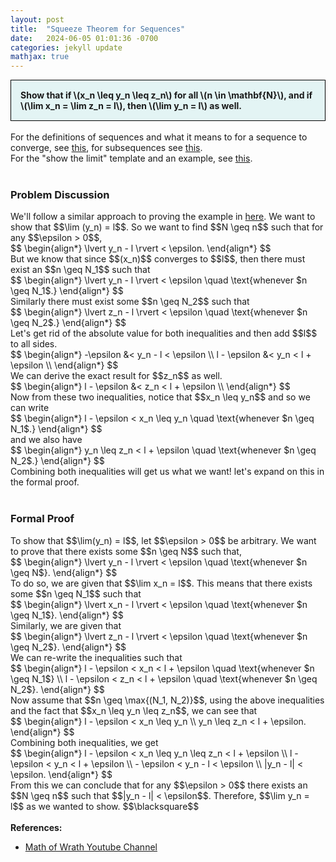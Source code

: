 ```yaml
---
layout: post
title:  "Squeeze Theorem for Sequences"
date:   2024-06-05 01:01:36 -0700
categories: jekyll update
mathjax: true
---
```

<div style="background-color: #E3F4F4; padding: 15px 15px 15px 15px; border:1px solid black;">
  <b>Show that if \(x_n \leq y_n \leq z_n\) for all \(n \in \mathbf{N}\), and if \(\lim x_n = \lim z_n = l\), then \(\lim y_n = l\) as well.</b>
</div>
<br>
For the definitions of sequences and what it means to for a sequence to converge, see <a href="https://strncat.github.io/jekyll/update/2024/05/21/analysis-seq-definitions.html">this</a>, for subsequences see <a href="https://strncat.github.io/jekyll/update/2024/02/10/analysis-seq-subsequences.html">this</a>.
<br>
For the "show the limit" template and an example, see <a href="https://strncat.github.io/jekyll/update/2024/05/12/analysis-seq-limit-template.html">this</a>.
<br>
<br>
<!------------------------------------------------------------------------------------>
<h3>Problem Discussion</h3>
We'll follow a similar approach to proving the example in <a href="https://strncat.github.io/jekyll/update/2024/06/04/analysis-seq-sqrt.html">here</a>. We want to show that $$\lim (y_n) = l$$. So we want to find $$N \geq n$$ such that for any $$\epsilon > 0$$,
<div>
$$
\begin{align*}
\lvert y_n - l \rvert < \epsilon.
\end{align*}
$$
</div>
But we know that since $$(x_n)$$ converges to $$l$$, then there must exist an $$n \geq N_1$$ such that
<div>
$$
\begin{align*}
\lvert y_n - l \rvert < \epsilon   \quad \text{whenever $n \geq N_1$.}
\end{align*}
$$
</div>
Similarly there must exist some $$n \geq N_2$$ such that
<div>
$$
\begin{align*}
\lvert z_n - l \rvert < \epsilon \quad \text{whenever $n \geq N_2$.}
\end{align*}
$$
</div>
Let's get rid of the absolute value for both inequalities and then add $$l$$ to all sides.
<div>
$$
\begin{align*}
-\epsilon &< y_n - l < \epsilon  \\
l - \epsilon &< y_n < l + \epsilon \\
\end{align*}
$$
</div>
We can derive the exact result for $$z_n$$ as well. 
<div>
$$
\begin{align*}
l - \epsilon &< z_n < l + \epsilon \\
\end{align*}
$$
</div>
Now from these two inequalities, notice that $$x_n \leq y_n$$ and so we can write
<div>
$$
\begin{align*}
l - \epsilon < x_n \leq y_n \quad \text{whenever $n \geq N_1$.}
\end{align*}
$$
</div>
and we also have
<div>
$$
\begin{align*}
y_n \leq z_n < l + \epsilon \quad \text{whenever $n \geq N_2$.}
\end{align*}
$$
</div>
Combining both inequalities will get us what we want! let's expand on this in the formal proof.
<br>
<br>
<!------------------------------------------------------------------------------------>
<h3>Formal Proof</h3>
To show that $$\lim(y_n) = l$$, let $$\epsilon > 0$$ be arbitrary. We want to prove that there exists some $$n \geq N$$ such that,
<div>
$$
\begin{align*}
\lvert y_n - l \rvert < \epsilon  \quad \text{whenever $n \geq N$}.
\end{align*}
$$
</div>
To do so, we are given that $$\lim x_n = l$$. This means that there exists some $$n \geq N_1$$ such that
<div>
$$
\begin{align*}
\lvert x_n - l \rvert < \epsilon \quad \text{whenever $n \geq N_1$}.
\end{align*}
$$
</div>
Similarly, we are given that 
<div>
$$
\begin{align*}
\lvert z_n - l \rvert < \epsilon \quad \text{whenever $n \geq N_2$}.
\end{align*}
$$
</div>
We can re-write the inequalities such that
<div>
$$
\begin{align*}
l - \epsilon < x_n < l + \epsilon \quad \text{whenever $n \geq N_1$} \\
l - \epsilon < z_n < l + \epsilon \quad \text{whenever $n \geq N_2$}.
\end{align*}
$$
</div>
Now assume that $$n \geq \max{(N_1, N_2)}$$, using the above inequalities and the fact that $$x_n \leq y_n \leq z_n$$, we can see that
<div>
$$
\begin{align*}
l - \epsilon < x_n \leq y_n \\
y_n \leq z_n < l + \epsilon.
\end{align*}
$$
</div>
Combining both inequalities, we get
<div>
$$
\begin{align*}
l - \epsilon < x_n \leq y_n \leq z_n < l + \epsilon \\
l - \epsilon < y_n < l + \epsilon \\
- \epsilon < y_n - l < \epsilon \\
|y_n - l| < \epsilon.
\end{align*}
$$
</div>
From this we can conclude that for any $$\epsilon > 0$$ there exists an $$N \geq n$$ such that $$|y_n - l| < \epsilon$$. Therefore, $$\lim y_n = l$$ as we wanted to show. $$\blacksquare$$
<br>
<br>
<!------------------------------------------------------------------------------------>
<b>References:</b>
<ul>
<li><a href="https://www.youtube.com/watch?v=AriEk3QD1z0">Math of Wrath Youtube Channel</a></li>
</ul>